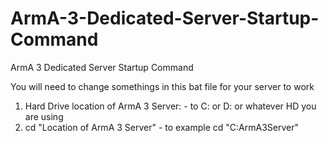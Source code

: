 # ArmA-3-Dedicated-Server-Startup-Command
ArmA 3 Dedicated Server Startup Command

You will need to change somethings in this bat file for your server to work
1. Hard Drive location of ArmA 3 Server: - to C: or D: or whatever HD you are using
2. cd "Location of ArmA 3 Server" - to example cd "C:ArmA3Server"

